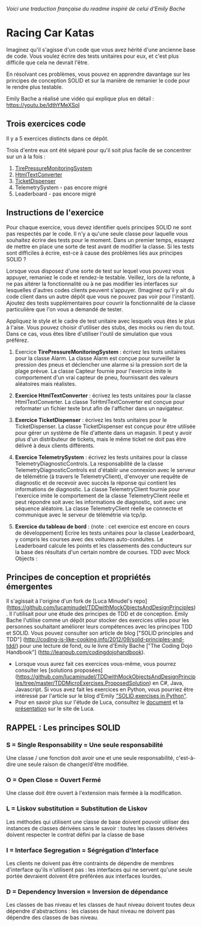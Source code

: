 _Voici une traduction française du readme inspiré de celui d'Emily Bache_

Racing Car Katas
=================

Imaginez qu'il s'agisse d'un code que vous avez hérité d'une ancienne base de code. Vous voulez écrire des tests unitaires pour eux, et c'est plus difficile que cela ne devrait l'être.

En résolvant ces problèmes, vous pouvez en apprendre davantage sur les principes de conception SOLID et sur la manière de remanier le code pour le rendre plus testable. 

Emily Bache a réalisé une vidéo qui explique plus en détail : https://youtu.be/ldthYMeXSoI 

Trois exercices code
----------------

Il y a 5 exercices distincts dans ce dépôt. 

Trois d'entre eux ont été séparé pour qu'il soit plus facile de se concentrer sur un à la fois : 

1. [TirePressureMonitoringSystem](https://github.com/emilybache/TirePressure-Kata) 
2. [HtmlTextConverter](https://github.com/emilybache/HtmlConverter-Kata) 
3. [TicketDispenser](https://github.com/emilybache/TurnTicket-Kata) 
4. TelemetrySystem - pas encore migré 
5. Leaderboard - pas encore migré

Instructions de l'exercice
---------------------
Pour chaque exercice, vous devez identifier quels principes SOLID ne sont pas respectés par le code. Il n'y a qu'une seule classe pour laquelle vous souhaitez écrire des tests pour le moment. Dans un premier temps, essayez de mettre en place une sorte de test avant de modifier la classe. Si les tests sont difficiles à écrire, est-ce à cause des problèmes liés aux principes SOLID ? 

Lorsque vous disposez d'une sorte de test sur lequel vous pouvez vous appuyer, remaniez le code et rendez-le testable. Veillez, lors de la refonte, à ne pas altérer la fonctionnalité ou à ne pas modifier les interfaces sur lesquelles d'autres codes clients peuvent s'appuyer. (Imaginez qu'il y ait du code client dans un autre dépôt que vous ne pouvez pas voir pour l'instant). 
Ajoutez des tests supplémentaires pour couvrir la fonctionnalité de la classe particulière que l'on vous a demandé de tester. 

Appliquez le style et le cadre de test unitaire avec lesquels vous êtes le plus à l'aise. Vous pouvez choisir d'utiliser des stubs, des mocks ou rien du tout. Dans ce cas, vous êtes libre d'utiliser l'outil de simulation que vous préférez. 

1. Exercice **TirePressureMonitoringSystem** : écrivez les tests unitaires pour la classe Alarm. La classe Alarm est conçue pour surveiller la pression des pneus et déclencher une alarme si la pression sort de la plage prévue. La classe Capteur fournie pour l'exercice imite le comportement d'un vrai capteur de pneu, fournissant des valeurs aléatoires mais réalistes.

2. **Exercice HtmlTextConverter** : écrivez les tests unitaires pour la classe HtmlTextConverter. La classe ToHtmlTextConverter est conçue pour reformater un fichier texte brut afin de l'afficher dans un navigateur.

3. **Exercice TicketDispenser** : écrivez les tests unitaires pour le TicketDispenser. La classe TicketDispenser est conçue pour être utilisée pour gérer un système de file d'attente dans un magasin. Il peut y avoir plus d'un distributeur de tickets, mais le même ticket ne doit pas être délivré à deux clients différents. 

4. **Exercice TelemetrySystem** : écrivez les tests unitaires pour la classe TelemetryDiagnosticControls. La responsabilité de la classe TelemetryDiagnosticControls est d'établir une connexion avec le serveur de télémétrie (à travers le TelemetryClient), d'envoyer une requête de diagnostic et de recevoir avec succès la réponse qui contient les informations de diagnostic. La classe TelemetryClient fournie pour l'exercice imite le comportement de la classe TelemetryClient réelle et peut répondre soit avec les informations de diagnostic, soit avec une séquence aléatoire. La classe TelemetryClient réelle se connecte et communique avec le serveur de télémétrie via tcp/ip. 

5. **Exercice du tableau de bord** : (note : cet exercice est encore en cours de développement) Ecrire les tests unitaires pour la classe Leaderboard, y compris les courses avec des voitures auto-conduites. Le Leaderboard calcule les points et les classements des conducteurs sur la base des résultats d'un certain nombre de courses. TDD avec Mock Objects : 

Principes de conception et propriétés émergentes 
------------------------------------------------

 Il s'agissait à l'origine d'un fork de [Luca Minudel's repo] (https://github.com/lucaminudel/TDDwithMockObjectsAndDesignPrinciples). Il l'utilisait pour une étude des principes de TDD et de conception. Emily Bache l'utilise comme un dépôt pour stocker des exercices utiles pour les personnes souhaitant améliorer leurs compétences avec les principes TDD et SOLID. Vous pouvez consulter son article de blog ["SOLID principles and TDD"] (http://coding-is-like-cooking.info/2012/09/solid-principles-and-tdd/) pour une lecture de fond, ou le livre d'Emily Bache ["The Coding Dojo Handbook"] (http://leanpub.com/codingdojohandbook).
 
- Lorsque vous aurez fait ces exercices vous-même, vous pourrez consulter les [solutions proposées] (https://github.com/lucaminudel/TDDwithMockObjectsAndDesignPrinciples/tree/master/TDDMicroExercises.ProposedSolution) en C#, Java, Javascript. Si vous avez fait les exercices en Python, vous pourriez être intéressé par l'article sur le blog d'Emily ["SOLID exercises in Python"](http://coding-is-like-cooking.info/2012/09/solid-exercises-in-python/). 
- Pour en savoir plus sur l'étude de Luca, consultez le [document](https://github.com/lucaminudel/TDDwithMockObjectsAndDesignPrinciples/blob/master/Paper/mockobjects_emergingproperties.pdf?raw=true) et la [présentation](https://github.com/lucaminudel/TDDwithMockObjectsAndDesignPrinciples/blob/master/Slides/TDD-SOLID.pdf?raw=true) sur le site de Luca.

## RAPPEL : Les principes SOLID

### S = Single Responsability =  Une seule responsabilité

Une classe / une fonction doit avoir une et une seule responsabilité, c'est-à-dire une seule raison de changer/d'être modifiée.

### O = Open Close = Ouvert Fermé

Une classe doit être ouvert à l'extension mais fermée à la modification. 

### L = Liskov substitution = Substitution de Liskov

Les méthodes qui utilisent une classe de base doivent pouvoir utiliser des instances de classes dérivées sans le savoir : toutes les classes dérivées doivent respecter le contrat défini par la classe de base

### I = Interface Segregation = Ségrégation d'Interface

Les clients ne doivent pas être contraints de dépendre de membres d'interface qu'ils n'utilisent pas : les interfaces qui ne servent qu'une seule portée devraient doivent être préférées aux interfaces lourdes.

### D = Dependency Inversion = Inversion de dépendance

Les classes de bas niveau et les classes de haut niveau doivent toutes deux dépendre d'abstractions : les classes de haut niveau ne doivent pas dépendre des classes de bas niveau.

